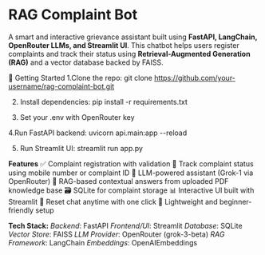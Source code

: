 # RAG Complaint Bot
A smart and interactive grievance assistant built using **FastAPI, LangChain, OpenRouter LLMs, and Streamlit UI**. This chatbot helps users register complaints and track their status using **Retrieval-Augmented Generation (RAG)** and a vector database backed by FAISS.

📖 Getting Started
1.Clone the repo:
  git clone https://github.com/your-username/rag-complaint-bot.git

2. Install dependencies:
  pip install -r requirements.txt

3. Set your .env with OpenRouter key

4.Run FastAPI backend:
   uvicorn api.main:app --reload

5. Run Streamlit UI:
  streamlit run app.py


**Features**
✅ Complaint registration with validation
📱 Track complaint status using mobile number or complaint ID
🧠 LLM-powered assistant (Grok-1 via OpenRouter)
🔎 RAG-based contextual answers from uploaded PDF knowledge base
🗃️ SQLite for complaint storage
📊 Interactive UI built with Streamlit
🔁 Reset chat anytime with one click
🚀 Lightweight and beginner-friendly setup

**Tech Stack:**
_Backend_: FastAPI
_Frontend/UI_: Streamlit
_Database_: SQLite
_Vector Store_: FAISS
_LLM Provider_: OpenRouter (grok-3-beta)
_RAG Framework_: LangChain
_Embeddings_: OpenAIEmbeddings


